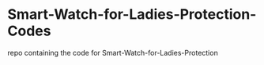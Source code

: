 # Smart-Watch-for-Ladies-Protection-Codes
repo containing the code for Smart-Watch-for-Ladies-Protection 
